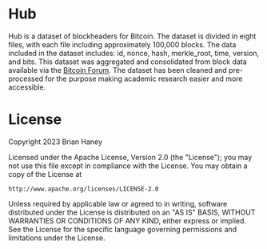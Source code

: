 # Hub
Hub is a dataset of blockheaders for Bitcoin. 
The dataset is divided in eight files, with each file including approximately 100,000 blocks.
The data included in the dataset includes: id, nonce, hash, merkle_root, time, version, and bits.
This dataset was aggregated and consolidated from block data available via the [Bitcoin Forum](https://bitcointalk.org/index.php?topic=5246271.0).
The dataset has been cleaned and pre-processed for the purpose making academic research easier and more accessible. 

# License
Copyright 2023 Brian Haney

Licensed under the Apache License, Version 2.0 (the "License");
you may not use this file except in compliance with the License.
You may obtain a copy of the License at

    http://www.apache.org/licenses/LICENSE-2.0

Unless required by applicable law or agreed to in writing, software
distributed under the License is distributed on an "AS IS" BASIS,
WITHOUT WARRANTIES OR CONDITIONS OF ANY KIND, either express or implied.
See the License for the specific language governing permissions and
limitations under the License.

